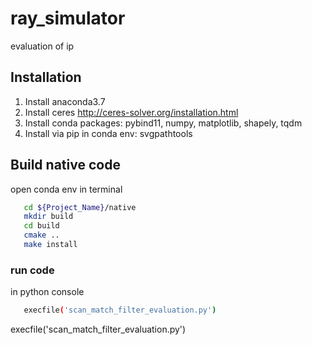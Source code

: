 # ray_simulator 
evaluation of ip

## Installation 
1. Install anaconda3.7
2. Install ceres http://ceres-solver.org/installation.html
3. Install conda packages: pybind11, numpy, matplotlib, shapely, tqdm
4. Install via pip in conda env: svgpathtools

## Build native code 
 open conda env in terminal
 ```sh
    cd ${Project_Name}/native 
    mkdir build 
    cd build 
    cmake ..
    make install
 ```
### run code
in python console 
```sh
   execfile('scan_match_filter_evaluation.py')
 ```
execfile('scan_match_filter_evaluation.py')
